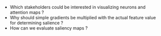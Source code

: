* Which stakeholders could be interested in visualizing neurons and attention maps ?
* Why should simple gradients be multiplied with the actual feature value for determining salience ?
* How can we evaluate saliency maps  ?
